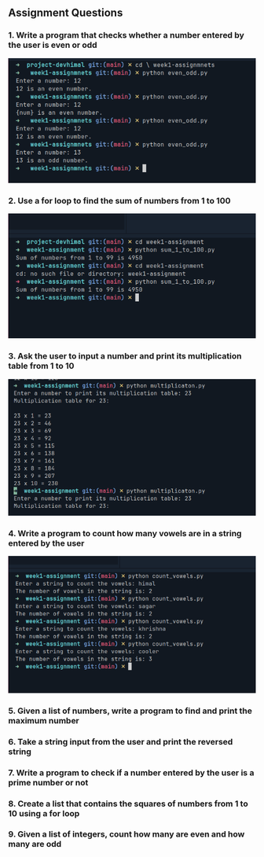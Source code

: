 ## Assignment Questions

### 1. Write a program that checks whether a number entered by the user is even or odd

![Assignment Screenshot](assets/assignment1.png)

### 2. Use a for loop to find the sum of numbers from 1 to 100

![Assignment Screenshot](assets/assignment2.png)

### 3. Ask the user to input a number and print its multiplication table from 1 to 10

![Assignment Screenshot](assets/assignment3.png)

### 4. Write a program to count how many vowels are in a string entered by the user

![Assignment Screenshot](assets/assignment4.png)

### 5. Given a list of numbers, write a program to find and print the maximum number

### 6. Take a string input from the user and print the reversed string

### 7. Write a program to check if a number entered by the user is a prime number or not

### 8. Create a list that contains the squares of numbers from 1 to 10 using a for loop

### 9. Given a list of integers, count how many are even and how many are odd
